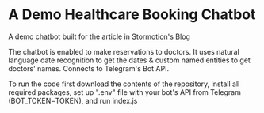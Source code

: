 # A Demo Healthcare Booking Chatbot
A demo chatbot built for the article in [Stormotion's Blog](https://stormotion.io/blog/)

The chatbot is enabled to make reservations to doctors. It uses natural language date recognition to get the dates & custom named entities to get doctors' names. Connects to Telegram's Bot API.

To run the code first download the contents of the repository, install all required packages, set up ".env" file with your bot's API from Telegram (BOT_TOKEN=TOKEN), and run index.js